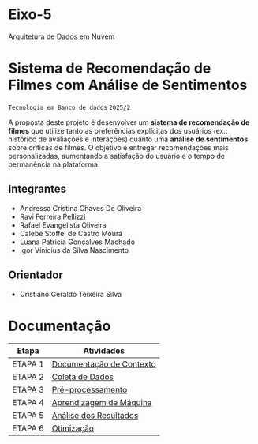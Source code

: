 # Eixo-5
Arquitetura de Dados em Nuvem

# Sistema de Recomendação de Filmes com Análise de Sentimentos
`Tecnologia em Banco de dados`
`2025/2`

A proposta deste projeto é desenvolver um **sistema de recomendação de filmes** que utilize tanto as preferências explícitas dos usuários (ex.: histórico de avaliações e interações) quanto uma **análise de sentimentos** sobre críticas de filmes. O objetivo é entregar recomendações mais personalizadas, aumentando a satisfação do usuário e o tempo de permanência na plataforma.


## Integrantes
* Andressa Cristina Chaves De Oliveira
* Ravi Ferreira Pellizzi
* Rafael Evangelista Oliveira
* Calebe Stoffel de Castro Moura
* Luana Patricia Gonçalves Machado
* Igor Vinicius da Silva Nascimento

## Orientador
* Cristiano Geraldo Teixeira Silva

# Documentação

| Etapa         | Atividades |
|  :----:   | ----------- |
| ETAPA 1        |[Documentação de Contexto](projeto/inicio_do_projeto.md) |
| ETAPA 2        |[Coleta de Dados](projeto/Etapa2/README.md)|
| ETAPA 3        |[Pré-processamento](projeto/pre_processamento.md) |
| ETAPA 4        |[Aprendizagem de Máquina](projeto/aprendizado_maquina_rev.md)|
| ETAPA 5        |[Análise dos Resultados](projeto/analise_resultados.md) |
| ETAPA 6        |[Otimização](projeto/Otimizacao.md) |
